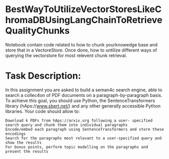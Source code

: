 # BestWayToUtilizeVectorStoresLikeChromaDBUsingLangChainToRetrieveQualityChunks
Notebook contain code related to how to chunk yourknowedge base and store that in a VectoreStore. Once done, how to untilize different ways of querying the vectorstore for most relevent chunk retrieval.

# Task Description:

In this assignment you are asked to build a seman4c search engine, able to search a collec4on of PDF documents on a paragraph-by-paragraph basis. To achieve this goal, you should use Python, the SentenceTransformers library (hAps://www.sbert.net/) and any other generally accessible Python libraries. Your code should allow to:

    Download k PDFs from hAps://arxiv.org following a user- specified search query and chunk them into individual paragraphs
    Encode/embed each paragraph using SentenceTransformers and store these encodings
    Search for the paragraphs most relevant to a user-specified query and show the results
    For bonus points, perform topic modelling on the paragraphs and present the results

